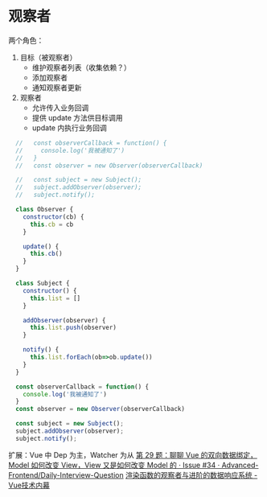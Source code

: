 # 观察者
两个角色：
1. 目标（被观察者）
	  - 维护观察者列表（收集依赖？）
	  - 添加观察者
	  - 通知观察者更新
1. 观察者
	  - 允许传入业务回调
	  - 提供 update 方法供目标调用
	  - update 内执行业务回调

```js
  //   const observerCallback = function() {
  //     console.log('我被通知了')
  //   }
  //   const observer = new Observer(observerCallback)

  //   const subject = new Subject();
  //   subject.addObserver(observer);
  //   subject.notify();

  class Observer {
    constructor(cb) {
      this.cb = cb
    }

    update() {
      this.cb()
    }
  }

  class Subject {
    constructor() {
      this.list = []
    }

    addObserver(observer) {
      this.list.push(observer)
    }

    notify() {
      this.list.forEach(ob=>ob.update())
    }
  }

  const observerCallback = function() {
    console.log('我被通知了')
  }
  const observer = new Observer(observerCallback)

  const subject = new Subject();
  subject.addObserver(observer);
  subject.notify();
```

扩展：Vue 中 Dep 为主，Watcher 为从
[第 29 题：聊聊 Vue 的双向数据绑定，Model 如何改变 View，View 又是如何改变 Model 的 · Issue #34 · Advanced-Frontend/Daily-Interview-Question](https://github.com/Advanced-Frontend/Daily-Interview-Question/issues/34#issuecomment-519823665)
[渲染函数的观察者与进阶的数据响应系统 - Vue技术内幕](http://caibaojian.com/vue-design/art/8vue-reactive-dep-watch.html)
